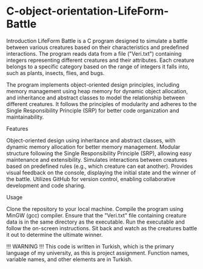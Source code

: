 # C-object-orientation-LifeForm-Battle
Introduction
LifeForm Battle is a C program designed to simulate a battle between various creatures based on their characteristics and predefined interactions. The program reads data from a file ("Veri.txt") containing integers representing different creatures and their attributes. Each creature belongs to a specific category based on the range of integers it falls into, such as plants, insects, flies, and bugs.

The program implements object-oriented design principles, including memory management using heap memory for dynamic object allocation, and inheritance and abstract classes to model the relationship between different creatures. It follows the principles of modularity and adheres to the Single Responsibility Principle (SRP) for better code organization and maintainability.

Features

Object-oriented design using inheritance and abstract classes, with dynamic memory allocation for better memory management.
Modular structure following the Single Responsibility Principle (SRP), allowing easy maintenance and extensibility.
Simulates interactions between creatures based on predefined rules (e.g., which creature can eat another).
Provides visual feedback on the console, displaying the initial state and the winner of the battle.
Utilizes GitHub for version control, enabling collaborative development and code sharing.

Usage

Clone the repository to your local machine.
Compile the program using MinGW (gcc) compiler.
Ensure that the "Veri.txt" file containing creature data is in the same directory as the executable.
Run the executable and follow the on-screen instructions.
Sit back and watch as the creatures battle it out to determine the ultimate winner.


!!! WARNING !!!
This code is written in Turkish, which is the primary language of my university, as this is project assignment. Function names, variable names, and other elements are in Turkish.
